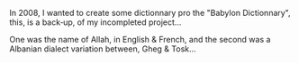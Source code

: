 In 2008, I wanted to create some dictionnary pro the "Babylon Dictionnary", this, is a back‑up, of my incompleted project…

One was the name of Allah, in English & French, and the second was a Albanian dialect variation between, Gheg & Tosk…